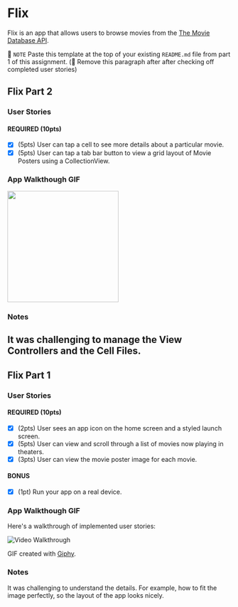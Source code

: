 # Flix
Flix is an app that allows users to browse movies from the [The Movie Database API](http://docs.themoviedb.apiary.io/#).

📝 `NOTE` Paste this template at the top of your existing `README.md` file from part 1 of this assignment. (🚫 Remove this paragraph after after checking off completed user stories)

## Flix Part 2

### User Stories

#### REQUIRED (10pts)
- [x] (5pts) User can tap a cell to see more details about a particular movie.
- [x] (5pts) User can tap a tab bar button to view a grid layout of Movie Posters using a CollectionView.

### App Walkthough GIF

<img src="https://media.giphy.com/media/E0g8AHETqf2PdRb3pI/giphy.gif" width=250><br>

### Notes
It was challenging to manage the View Controllers and the Cell Files.
---

## Flix Part 1

### User Stories

#### REQUIRED (10pts)
- [x] (2pts) User sees an app icon on the home screen and a styled launch screen.
- [x] (5pts) User can view and scroll through a list of movies now playing in theaters.
- [x] (3pts) User can view the movie poster image for each movie.

#### BONUS
- [x] (1pt) Run your app on a real device.

### App Walkthough GIF

Here's a walkthrough of implemented user stories:

<img src='https://media.giphy.com/media/1YhagrzpLVWwbNQGRC/200w_d.gif' title='Video Walkthrough' width='' alt='Video Walkthrough' />

GIF created with [Giphy](https://giphy.com).

### Notes
It was challenging to understand the details. For example, how to fit the image perfectly, so the layout of the app looks nicely.
